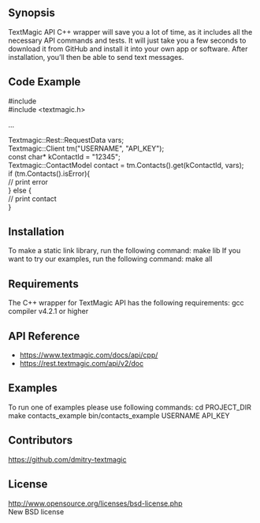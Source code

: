 ## Synopsis

TextMagic API C++ wrapper will save you a lot of time, as it includes all the necessary API commands and tests. It will just take you a few seconds to download it from GitHub and install it into your own app or software. After installation, you’ll then be able to send text messages.

## Code Example

#include <iostream>  
#include <textmagic.h>

...
 
Textmagic::Rest::RequestData vars;  
Textmagic::Client tm("USERNAME", "API_KEY");  
const char* kContactId = "12345";  
Textmagic::ContactModel contact = tm.Contacts().get(kContactId, vars);  
if (tm.Contacts().isError){  
   // print error  
} else {  
    // print contact  
}  

## Installation
To make a static link library, run the following command:
    make lib
If you want to try our examples, run the following command:
    make all
    
## Requirements
The C++ wrapper for TextMagic API has the following requirements:
gcc compiler v4.2.1 or higher

## API Reference
* https://www.textmagic.com/docs/api/cpp/
* https://rest.textmagic.com/api/v2/doc

## Examples
To run one of examples please use following commands:
cd PROJECT_DIR
make contacts_example
bin/contacts_example USERNAME API_KEY


## Contributors
https://github.com/dmitry-textmagic

## License

http://www.opensource.org/licenses/bsd-license.php  
New BSD license